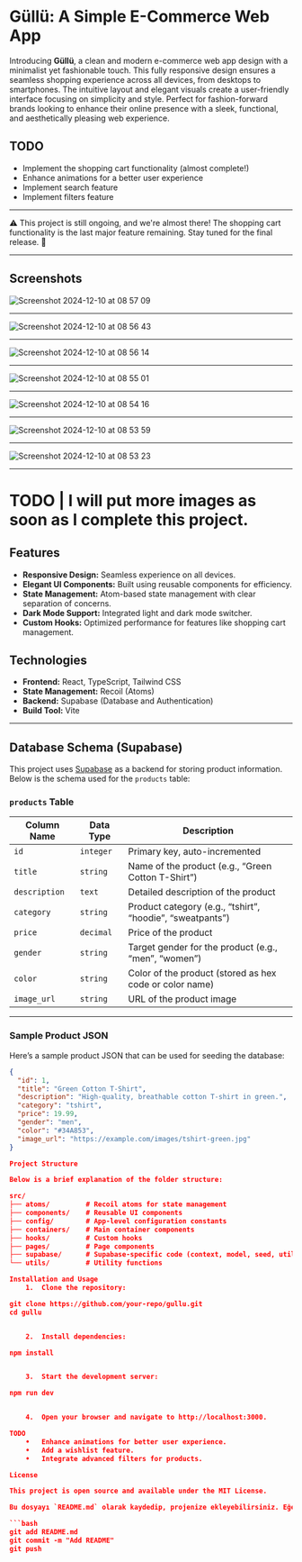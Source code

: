 # Güllü: A Simple E-Commerce Web App

Introducing **Güllü**, a clean and modern e-commerce web app design with a minimalist yet fashionable touch. This fully responsive design ensures a seamless shopping experience across all devices, from desktops to smartphones. The intuitive layout and elegant visuals create a user-friendly interface focusing on simplicity and style. Perfect for fashion-forward brands looking to enhance their online presence with a sleek, functional, and aesthetically pleasing web experience.

## TODO

- Implement the shopping cart functionality (almost complete!)
- Enhance animations for a better user experience
- Implement search feature
- Implement filters feature

---

⚠️ This project is still ongoing, and we're almost there! The shopping cart functionality is the last major feature remaining.
Stay tuned for the final release. 🚀

---

## Screenshots

![Screenshot 2024-12-10 at 08 57 09](https://github.com/user-attachments/assets/0551630d-7dbe-4480-b159-bd746c2d6d7d)

---

![Screenshot 2024-12-10 at 08 56 43](https://github.com/user-attachments/assets/5d47d0fc-f040-4b34-aa19-781882ab769a)

---

![Screenshot 2024-12-10 at 08 56 14](https://github.com/user-attachments/assets/1a748478-767a-43f4-bba5-bfce677abf6e)

---

![Screenshot 2024-12-10 at 08 55 01](https://github.com/user-attachments/assets/66584cb9-c505-4e9e-acb7-189d9b927087)

---

![Screenshot 2024-12-10 at 08 54 16](https://github.com/user-attachments/assets/902af54a-e1fd-4a50-8ab4-56a8549e04d5)

---

![Screenshot 2024-12-10 at 08 53 59](https://github.com/user-attachments/assets/c070c556-3c46-4bf7-ae12-3d932a9b5c61)

---

![Screenshot 2024-12-10 at 08 53 23](https://github.com/user-attachments/assets/9e9f6b84-4216-4220-bac8-a191200e6b4c)

---

# TODO | I will put more images as soon as I complete this project.


## Features

- **Responsive Design:** Seamless experience on all devices.
- **Elegant UI Components:** Built using reusable components for efficiency.
- **State Management:** Atom-based state management with clear separation of concerns.
- **Dark Mode Support:** Integrated light and dark mode switcher.
- **Custom Hooks:** Optimized performance for features like shopping cart management.

## Technologies

- **Frontend:** React, TypeScript, Tailwind CSS
- **State Management:** Recoil (Atoms)
- **Backend:** Supabase (Database and Authentication)
- **Build Tool:** Vite

---

## Database Schema (Supabase)

This project uses [Supabase](https://supabase.io/) as a backend for storing product information.
Below is the schema used for the `products` table:

### `products` Table

| Column Name   | Data Type | Description                                               |
|---------------|-----------|-----------------------------------------------------------|
| `id`          | `integer` | Primary key, auto-incremented                             |
| `title`       | `string`  | Name of the product (e.g., “Green Cotton T-Shirt”)        |
| `description` | `text`    | Detailed description of the product                       |
| `category`    | `string`  | Product category (e.g., “tshirt”, “hoodie”, “sweatpants”) |
| `price`       | `decimal` | Price of the product                                      |
| `gender`      | `string`  | Target gender for the product (e.g., “men”, “women”)      |
| `color`       | `string`  | Color of the product (stored as hex code or color name)   |
| `image_url`   | `string`  | URL of the product image                                  |

---

### Sample Product JSON

Here’s a sample product JSON that can be used for seeding the database:

```json
{
  "id": 1,
  "title": "Green Cotton T-Shirt",
  "description": "High-quality, breathable cotton T-shirt in green.",
  "category": "tshirt",
  "price": 19.99,
  "gender": "men",
  "color": "#34A853",
  "image_url": "https://example.com/images/tshirt-green.jpg"
}

Project Structure

Below is a brief explanation of the folder structure:

src/
├── atoms/         # Recoil atoms for state management
├── components/    # Reusable UI components
├── config/        # App-level configuration constants
├── containers/    # Main container components
├── hooks/         # Custom hooks
├── pages/         # Page components
├── supabase/      # Supabase-specific code (context, model, seed, utils)
└── utils/         # Utility functions

Installation and Usage
	1.	Clone the repository:

git clone https://github.com/your-repo/gullu.git
cd gullu


	2.	Install dependencies:

npm install


	3.	Start the development server:

npm run dev


	4.	Open your browser and navigate to http://localhost:3000.

TODO
	•	Enhance animations for better user experience.
	•	Add a wishlist feature.
	•	Integrate advanced filters for products.

License

This project is open source and available under the MIT License.

Bu dosyayı `README.md` olarak kaydedip, projenize ekleyebilirsiniz. Eğer GitHub'a yüklemek isterseniz, dosyayı projenizin kök dizinine yerleştirip şu komutları çalıştırabilirsiniz:

```bash
git add README.md
git commit -m "Add README"
git push

